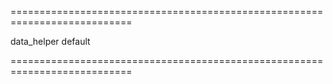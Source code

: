 <!--**
/*-------------------------------------------
    Auto-generated file. Do not modify.
-------------------------------------------

**-->
===========================================================================
<!--hidden--><!--/hidden-->
<!--module-->data_helper<!--/module-->
<!--export-->default<!--/export-->
===========================================================================

<!--shortDescription-->

<!--/shortDescription-->

<!--fullDescription-->

<!--/fullDescription-->